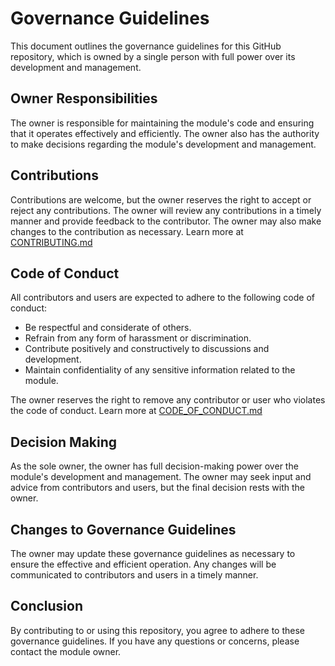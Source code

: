 # Governance Guidelines

This document outlines the governance guidelines for this GitHub repository, which is owned by a single person with full power over its development and management.

## Owner Responsibilities
The owner is responsible for maintaining the module's code and ensuring that it operates effectively and efficiently. The owner also has the authority to make decisions regarding the module's development and management.

## Contributions
Contributions are welcome, but the owner reserves the right to accept or reject any contributions. The owner will review any contributions in a timely manner and provide feedback to the contributor. The owner may also make changes to the contribution as necessary. Learn more at [CONTRIBUTING.md](.github/CONTRIBUTING.md)

## Code of Conduct

All contributors and users are expected to adhere to the following code of conduct:

* Be respectful and considerate of others.
* Refrain from any form of harassment or discrimination.
* Contribute positively and constructively to discussions and development.
* Maintain confidentiality of any sensitive information related to the module.

The owner reserves the right to remove any contributor or user who violates the code of conduct. Learn more at [CODE_OF_CONDUCT.md](https://github.com/RyanLua/Signs?tab=coc-ov-file)

## Decision Making
As the sole owner, the owner has full decision-making power over the module's development and management. The owner may seek input and advice from contributors and users, but the final decision rests with the owner.

## Changes to Governance Guidelines
The owner may update these governance guidelines as necessary to ensure the effective and efficient operation. Any changes will be communicated to contributors and users in a timely manner.

## Conclusion
By contributing to or using this repository, you agree to adhere to these governance guidelines. If you have any questions or concerns, please contact the module owner.
